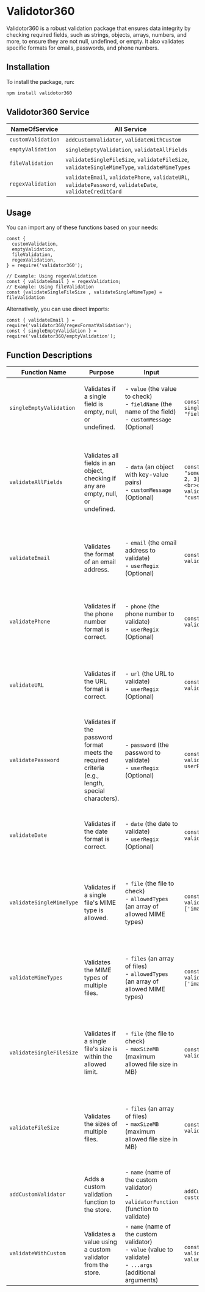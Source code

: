 # Validotor360

Validotor360 is a robust validation package that ensures data integrity by checking required fields, such as strings, objects, arrays, numbers, and more, to ensure they are not null, undefined, or empty. It also validates specific formats for emails, passwords, and phone numbers.

## Installation

To install the package, run:

```bash
npm install validotor360

```
## Validotor360 Service

| NameOfService       | All Service                                                                                          |
|---------------------|------------------------------------------------------------------------------------------------------|
| `customValidation` | `addCustomValidator`, `validateWithCustom`                                                          |
| `emptyValidation`  | `singleEmptyValidation`, `validateAllFields`                                                        |
| `fileValidation`   | `validateSingleFileSize`, `validateFileSize`, `validateSingleMimeType`, `validateMimeTypes`         |
| `regexValidation`  | `validateEmail`, `validatePhone`, `validateURL`, `validatePassword`, `validateDate`, `validateCreditCard` |



## Usage
You can import any of these functions based on your needs:
``` 
const { 
  customValidation, 
  emptyValidation, 
  fileValidation, 
  regexValidation, 
} = require('validator360');

// Example: Using regexValidation
const { validateEmail } = regexValidation;
// Example: Using fileValidation
const {validateSingleFileSize , validateSingleMimeType} = fileValidation
``` 
Alternatively, you can use direct imports:

```
const { validateEmail } = require('validator360/regexFormatValidation');
const { singleEmptyValidation } = require('validator360/emptyValidation');

```
## Function Descriptions

| Function Name            | Purpose                                                                                                     | Input                                                                                  | Example                                                                                                                                                        | Output                                                                                       |
|--------------------------|-------------------------------------------------------------------------------------------------------------|----------------------------------------------------------------------------------------|----------------------------------------------------------------------------------------------------------------------------------------------------------------|----------------------------------------------------------------------------------------------|
| `singleEmptyValidation` | Validates if a single field is empty, null, or undefined.                                                 | - `value` (the value to check)<br>- `fieldName` (the name of the field)<br>- `customMessage` (Optional) | `const response = singleEmptyValidation(value, "fieldName", "customMessage");`                                                                             | - Returns: `"{fieldName} is required"` if empty.<br>- Returns: `null` if valid.             |
| `validateAllFields`      | Validates all fields in an object, checking if any are empty, null, or undefined.                           | - `data` (an object with key-value pairs)<br>- `customMessage` (Optional)               | `const data = { stringFieldName: "someValue", arrayFieldName: [1, 2, 3], numberFieldName: 123 };<br>const response = validateAllFields(data, "customMessage");` | - Returns an object with errors like:<br>```{ fieldName1: "fieldName1 is required", fieldName2: "fieldName2 is required" }``` |
| `validateEmail`          | Validates the format of an email address.                                                                  | - `email` (the email address to validate)<br>- `userRegix` (Optional)                  | `const response = validateEmail(email, userRegix);`                                                                                                         | - Returns: `true` if correct format.<br>- Returns: `false` if incorrect format.             |
| `validatePhone`          | Validates if the phone number format is correct.                                                           | - `phone` (the phone number to validate)<br>- `userRegix` (Optional)                   | `const response = validatePhone(phone, userRegix);`                                                                                                         | - Returns: `true` if correct format.<br>- Returns: `false` if incorrect format.             |
| `validateURL`            | Validates if the URL format is correct.                                                                    | - `url` (the URL to validate)<br>- `userRegix` (Optional)                              | `const response = validateURL(url, userRegix);`                                                                                                             | - Returns: `true` if correct format.<br>- Returns: `false` if incorrect format.             |
| `validatePassword`       | Validates if the password format meets the required criteria (e.g., length, special characters).            | - `password` (the password to validate)<br>- `userRegix` (Optional)                    | `const response = validatePassword(password, userRegix);`                                                                                                   | - Returns: `true` if correct format.<br>- Returns: `false` if incorrect format.             |
| `validateDate`           | Validates if the date format is correct.                                                                   | - `date` (the date to validate)<br>- `userRegix` (Optional)                            | `const response = validateDate(date, userRegix);`                                                                                                           | - Returns: `true` if correct format.<br>- Returns: `false` if incorrect format.             |
| `validateSingleMimeType` | Validates if a single file's MIME type is allowed.                                                         | - `file` (the file to check)<br>- `allowedTypes` (an array of allowed MIME types)     | `const isValid = validateSingleMimeType(file, ['image/jpeg', 'image/png']);`                                                                             | - Returns: `true` if MIME type is allowed.<br>- Returns: `false` if MIME type is not allowed. |
| `validateMimeTypes`      | Validates the MIME types of multiple files.                                                                | - `files` (an array of files)<br>- `allowedTypes` (an array of allowed MIME types)    | `const response = validateMimeTypes(files, ['image/jpeg', 'image/png']);`                                                                                 | - Returns an object with filenames and validity status:<br>```{ filename1: true, filename2: false }``` |
| `validateSingleFileSize` | Validates if a single file's size is within the allowed limit.                                            | - `file` (the file to check)<br>- `maxSizeMB` (maximum allowed file size in MB)       | `const isValid = validateSingleFileSize(file, 5);`                                                                                                         | - Returns: `true` if file size is within limit.<br>- Returns: `false` if file size exceeds limit. |
| `validateFileSize`       | Validates the sizes of multiple files.                                                                     | - `files` (an array of files)<br>- `maxSizeMB` (maximum allowed file size in MB)      | `const response = validateFileSize(files, 5);`                                                                                                            | - Returns an object with filenames and validity status:<br>```{ filename1: true, filename2: false }``` |
| `addCustomValidator`    | Adds a custom validation function to the store.                                                           | - `name` (name of the custom validator)<br>- `validatorFunction` (function to validate) | `addCustomValidator('customName', customFunction);`                                                                                                        | - No return value. Adds a custom validator to the store.                                     |
| `validateWithCustom`    | Validates a value using a custom validator from the store.                                               | - `name` (name of the custom validator)<br>- `value` (value to validate)<br>- `...args` (additional arguments) | `const response = validateWithCustom('customName', value, ...args);`                                                                                     | - Returns the result of the custom validator function.                                        
